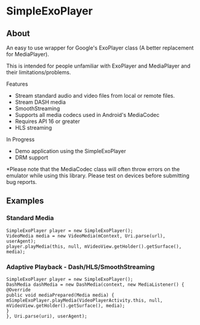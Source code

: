 # SimpleExoPlayer

## About
An easy to use wrapper for Google's ExoPlayer class (A better replacement for MediaPlayer).

This is intended for people unfamiliar with ExoPlayer and MediaPlayer and their limitations/problems.  

Features
  - Stream standard audio and video files from local or remote files.
  - Stream DASH media
  - SmoothStreaming
  - Supports all media codecs used in Android's MediaCodec
  - Requires API 16 or greater
  - HLS streaming
  
In Progress
   - Demo application using the SimpleExoPlayer
   - DRM support

*Please note that the MediaCodec class will often throw errors on the emulator while using this library.  Please test on devices before submitting bug reports.

## Examples
### Standard Media
    SimpleExoPlayer player = new SimpleExoPlayer();
    VideoMedia media = new VideoMedia(mContext, Uri.parse(url), userAgent);
    player.playMedia(this, null, mVideoView.getHolder().getSurface(), media);
            
### Adaptive Playback - Dash/HLS/SmoothStreaming
    SimpleExoPlayer player = new SimpleExoPlayer();
    DashMedia dashMedia = new DashMedia(context, new MediaListener() {
    @Override
    public void mediaPrepared(Media media) {
    mSimpleExoPlayer.playMedia(VideoPlayerActivity.this, null, 		mVideoView.getHolder().getSurface(), media);
    }
    }, Uri.parse(uri), userAgent);
